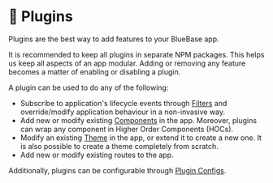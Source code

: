 # 🔌 Plugins

Plugins are the best way to add features to your BlueBase app.

It is recommended to keep all plugins in separate NPM packages. This helps us keep all aspects of an app modular. Adding or removing any feature becomes a matter of enabling or disabling a plugin.

A plugin can be used to do any of the following:

* Subscribe to application's lifecycle events through [Filters](https://github.com/BlueBaseJS/docs/tree/6710d83d9e42436a90100426d36314c69fa496f6/key-concepts/plugins/filters.md) and override/modify application behaviour in a non-invasive way.
* Add new or modify existing [Components](https://github.com/BlueBaseJS/docs/tree/6710d83d9e42436a90100426d36314c69fa496f6/key-concepts/plugins/components.md) in the app. Moreover, plugins can wrap any component in Higher Order Components \(HOCs\).
* Modify an existing [Theme](../themes/) in the app, or extend it to create a new one. It is also possible to create a theme completely from scratch.
* Add new or modify existing routes to the app.

Additionally, plugins can be configurable through [Plugin Configs](making-a-plugin-configurable.md).

